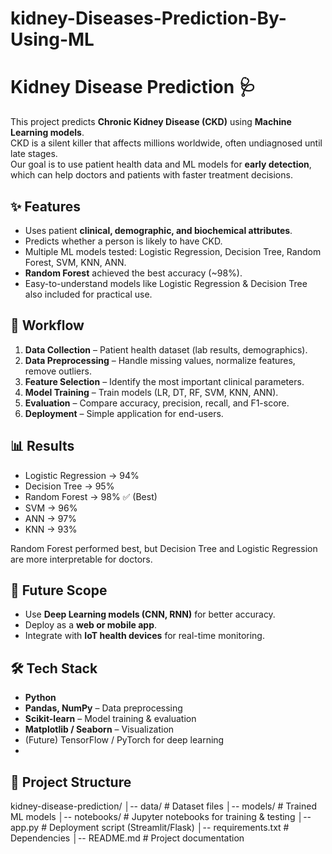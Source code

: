 # kidney-Diseases-Prediction-By-Using-ML
# Kidney Disease Prediction 🩺

This project predicts **Chronic Kidney Disease (CKD)** using **Machine Learning models**.  
CKD is a silent killer that affects millions worldwide, often undiagnosed until late stages.  
Our goal is to use patient health data and ML models for **early detection**, which can help doctors and patients with faster treatment decisions.

## ✨ Features
- Uses patient **clinical, demographic, and biochemical attributes**.  
- Predicts whether a person is likely to have CKD.  
- Multiple ML models tested: Logistic Regression, Decision Tree, Random Forest, SVM, KNN, ANN.  
- **Random Forest** achieved the best accuracy (~98%).  
- Easy-to-understand models like Logistic Regression & Decision Tree also included for practical use.  

## 🔄 Workflow
1. **Data Collection** – Patient health dataset (lab results, demographics).  
2. **Data Preprocessing** – Handle missing values, normalize features, remove outliers.  
3. **Feature Selection** – Identify the most important clinical parameters.  
4. **Model Training** – Train models (LR, DT, RF, SVM, KNN, ANN).  
5. **Evaluation** – Compare accuracy, precision, recall, and F1-score.  
6. **Deployment** – Simple application for end-users.  

## 📊 Results
- Logistic Regression → 94%  
- Decision Tree → 95%  
- Random Forest → 98% ✅ (Best)  
- SVM → 96%  
- ANN → 97%  
- KNN → 93%  

Random Forest performed best, but Decision Tree and Logistic Regression are more interpretable for doctors.  

## 🚀 Future Scope
- Use **Deep Learning models (CNN, RNN)** for better accuracy.  
- Deploy as a **web or mobile app**.  
- Integrate with **IoT health devices** for real-time monitoring.  

## 🛠️ Tech Stack
- **Python**  
- **Pandas, NumPy** – Data preprocessing  
- **Scikit-learn** – Model training & evaluation  
- **Matplotlib / Seaborn** – Visualization  
- (Future) TensorFlow / PyTorch for deep learning
- 
## 📂 Project Structure
kidney-disease-prediction/
│-- data/ # Dataset files
│-- models/ # Trained ML models
│-- notebooks/ # Jupyter notebooks for training & testing
│-- app.py # Deployment script (Streamlit/Flask)
│-- requirements.txt # Dependencies
│-- README.md # Project documentation
